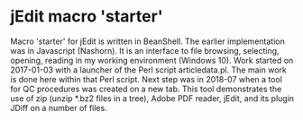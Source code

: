# jEdit macro 'starter'
Macro 'starter' for jEdit is written in BeanShell.
The earlier implementation was in Javascript (Nashorn).
It is an interface to file browsing, selecting, opening, reading in my working environment (Windows 10).
Work started on 2017-01-03 with a launcher of the Perl script articledata.pl.
The main work is done here within that Perl script.
Next step was in 2018-07 when a tool for QC procedures was created on a new tab.
This tool demonstrates the use of zip (unzip *.bz2 files in a tree), Adobe PDF reader, 
jEdit, and its plugin JDiff on a number of files.


